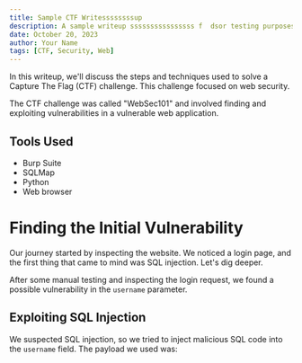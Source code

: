 ```yaml
---
title: Sample CTF Writessssssssup 
description: A sample writeup ssssssssssssssss f  dsor testing purposes.
date: October 20, 2023
author: Your Name
tags: [CTF, Security, Web]
---
```



In this writeup, we'll discuss the steps and techniques used to solve a Capture The Flag (CTF) challenge. This challenge focused on web security.


The CTF challenge was called "WebSec101" and involved finding and exploiting vulnerabilities in a vulnerable web application.

## Tools Used

- Burp Suite
- SQLMap
- Python
- Web browser

# Finding the Initial Vulnerability

Our journey started by inspecting the website. We noticed a login page, and the first thing that came to mind was SQL injection. Let's dig deeper.

After some manual testing and inspecting the login request, we found a possible vulnerability in the `username` parameter.

## Exploiting SQL Injection

We suspected SQL injection, so we tried to inject malicious SQL code into the `username` field. The payload we used was:

